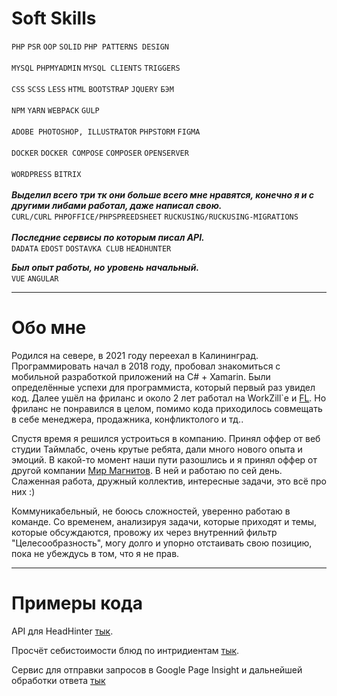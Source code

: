  # Soft Skills
`PHP` `PSR` `OOP` `SOLID` `PHP PATTERNS DESIGN`
<br><br>
`MYSQL` `PHPMYADMIN` `MYSQL CLIENTS` `TRIGGERS`
<br><br>
`CSS` `SCSS` `LESS` `HTML` `BOOTSTRAP` `JQUERY` `БЭМ`
<br><br>
`NPM` `YARN` `WEBPACK` `GULP`
<br><br>
`ADOBE PHOTOSHOP, ILLUSTRATOR` `PHPSTORM` `FIGMA`
<br><br>
`DOCKER` `DOCKER COMPOSE` `COMPOSER` `OPENSERVER`
<br><br>
`WORDPRESS` `BITRIX`
<br><br>
***Выделил всего три тк они больше всего мне нравятся, конечно я и с другими либами работал, даже написал свою.***
<br>
`CURL/CURL` `PHPOFFICE/PHPSPREEDSHEET` `RUCKUSING/RUCKUSING-MIGRATIONS`
<br><br>
***Последние сервисы по которым писал API.***
<br>
`DADATA` `EDOST` `DOSTAVKA CLUB` `HEADHUNTER`

***Был опыт работы, но уровень начальный.***
<br>
`VUE` `ANGULAR`
______
# Обо мне
Родился на севере, в 2021 году переехал в Калининград. 
Программировать начал в 2018 году, 
пробовал знакомиться с мобильной разработкой приложений на C# + Xamarin. 
Были определённые успехи для программиста, который первый раз увидел код.
Далее ушёл на фриланс и около 2 лет работал на WorkZill`e и [FL](https://www.fl.ru/users/dev-stepankoff/portfolio/).
Но фриланс не понравился в целом, помимо кода приходилось совмещать в себе менеджера, продажника, конфликтолого и тд..

Спустя время я решился устроиться в компанию. Принял оффер от веб студии Таймлабс, очень крутые ребята, дали много
нового опыта и эмоций. В какой-то момент наши пути разошлись и я принял оффер от другой компании [Мир Магнитов](https://mirmagnitov.ru/).
В ней и работаю по сей день. Слаженная работа, дружный коллектив, интересные задачи, это всё про них :)

Коммуникабельный, не боюсь сложностей, уверенно работаю в команде. Со временем, анализируя задачи, которые приходят
и темы, которые обсуждаются, провожу их через внутренний фильтр "Целесообразность", могу долго и упорно отстаивать свою позицию,
пока не убеждусь в том, что я не прав.
___
# Примеры кода
API для HeadHinter [тык](https://github.com/KirStepankov/MyHHAPI).

Просчёт себистоимости блюд по интридиентам [тык](https://github.com/KirStepankov/CostCalc).

Сервис для отправки запросов в Google Page Insight и дальнейшей обработки ответа [тык](https://github.com/KirStepankov/GPIStepV)